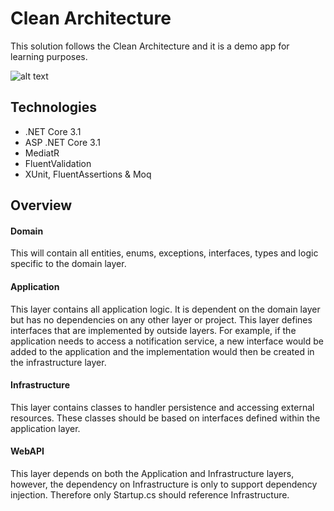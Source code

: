 # Clean Architecture
This solution follows the Clean Architecture and it is a demo app for learning purposes.

![alt text](https://blog.cleancoder.com/uncle-bob/images/2012-08-13-the-clean-architecture/CleanArchitecture.jpg "The Clean Architecture")

## Technologies
* .NET Core 3.1
* ASP .NET Core 3.1
* MediatR
* FluentValidation
* XUnit, FluentAssertions & Moq

## Overview

#### Domain
This will contain all entities, enums, exceptions, interfaces, types and logic specific to the domain layer.

#### Application
This layer contains all application logic. It is dependent on the domain layer but has no dependencies on any other layer or project. This layer defines interfaces that are implemented by outside layers. For example, if the application needs to access a notification service, a new interface would be added to the application and the implementation would then be created in the infrastructure layer.

#### Infrastructure
This layer contains classes to handler persistence and accessing external resources. These classes should be based on interfaces defined within the application layer.

#### WebAPI
This layer depends on both the Application and Infrastructure layers, however, the dependency on Infrastructure is only to support dependency injection. Therefore only Startup.cs should reference Infrastructure.
